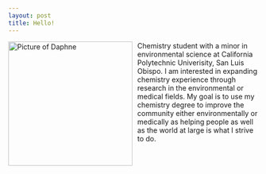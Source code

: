 ```yaml
---
layout: post
title: Hello!
---
```

<img src="{{site.baseurl}}/IMG_9233_Original.JPG" alt="Picture of Daphne" width="250" style="float: left; margin-top: 0px; margin-right: 10px"/>


Chemistry student with a minor in environmental science at California Polytechnic Univerisity, San Luis Obispo. I am interested in expanding chemistry experience through research in the environmental or medical fields. My goal is to use my chemistry degree to improve the community either environmentally or medically as helping people as well as the world at large is what I strive to do. 

